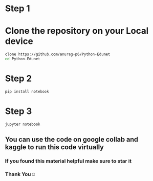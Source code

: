 # Step 1

# Clone the repository on your Local device
```sh
clone https://github.com/anurag-p6/Python-Edunet
cd Python-Edunet
```

# Step 2
```sh
pip install notebook
```
# Step 3
```sh
jupyter notebook
```

## You can use the code on google collab and kaggle to run this code virtually

### If you found this material helpful make sure to star it

### Thank You☺️
